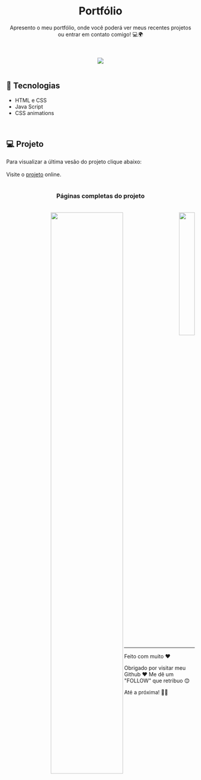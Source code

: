 <h1 align="center">Portfólio</h1>

<p align="center"> Apresento o meu portfólio, onde você poderá ver meus recentes projetos ou entrar em contato comigo! 💻🌍 </p>

<br>
<br>

<div align="center">
  <a target="_blank" href="https://portifolio-tau-pearl.vercel.app/">
    <img src="https://github.com/user-attachments/assets/878a356d-2d07-4e26-a0bc-935a299d9700">
  </a>
</div>

<br>

## 🚀 Tecnologias
* HTML e CSS
* Java Script
* CSS animations
  
<br>

## 💻 Projeto
Para visualizar a última vesão do projeto clique abaixo:
<br>
<br>
Visite o [projeto](https://portifolio-tau-pearl.vercel.app/) online.
<br>
<br>
<h3 align=center>Páginas completas do projeto</h3>
<br>
<div align="right">
    <a target="_blank" href="https://portifolio-tau-pearl.vercel.app/">
    <img align=left width="62%" src="https://github.com/user-attachments/assets/d3c4f0ea-b466-4e72-a57b-d477efe80547">
    </a>
    <a target="_blank" href="https://portifolio-tau-pearl.vercel.app/">
    <img width="29%" src="https://github.com/user-attachments/assets/09ef9308-b371-4a33-94a8-60a366c8f649">
    </a>
</div>

<br>

---

Feito com muito ♥

Obrigado por visitar meu Github ♥
Me dê um "FOLLOW" que retribuo 😊

Até a próxima! 👋😊
